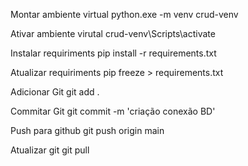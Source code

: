 Montar ambiente virtual
    python.exe -m venv crud-venv

Ativar ambiente virutal
    crud-venv\Scripts\activate

Instalar requiriments
    pip install -r requirements.txt

Atualizar requiriments
    pip freeze > requirements.txt

Adicionar Git
    git add .

Commitar Git
    git commit -m 'criação conexão BD'

Push para github
    git push origin main 

Atualizar git
    git pull